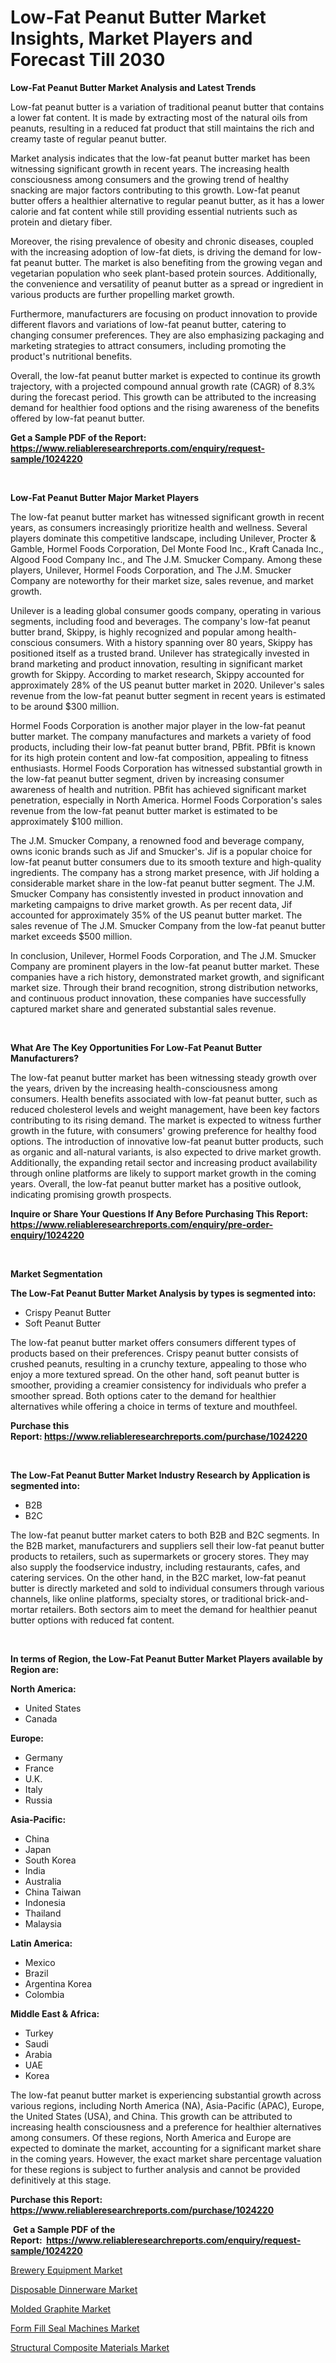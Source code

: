 <p><h1>Low-Fat Peanut Butter Market Insights, Market Players and Forecast Till 2030</h1></p><p><strong>Low-Fat Peanut Butter Market Analysis and Latest Trends</strong></p>
<p><p>Low-fat peanut butter is a variation of traditional peanut butter that contains a lower fat content. It is made by extracting most of the natural oils from peanuts, resulting in a reduced fat product that still maintains the rich and creamy taste of regular peanut butter.</p><p>Market analysis indicates that the low-fat peanut butter market has been witnessing significant growth in recent years. The increasing health consciousness among consumers and the growing trend of healthy snacking are major factors contributing to this growth. Low-fat peanut butter offers a healthier alternative to regular peanut butter, as it has a lower calorie and fat content while still providing essential nutrients such as protein and dietary fiber.</p><p>Moreover, the rising prevalence of obesity and chronic diseases, coupled with the increasing adoption of low-fat diets, is driving the demand for low-fat peanut butter. The market is also benefiting from the growing vegan and vegetarian population who seek plant-based protein sources. Additionally, the convenience and versatility of peanut butter as a spread or ingredient in various products are further propelling market growth.</p><p>Furthermore, manufacturers are focusing on product innovation to provide different flavors and variations of low-fat peanut butter, catering to changing consumer preferences. They are also emphasizing packaging and marketing strategies to attract consumers, including promoting the product's nutritional benefits.</p><p>Overall, the low-fat peanut butter market is expected to continue its growth trajectory, with a projected compound annual growth rate (CAGR) of 8.3% during the forecast period. This growth can be attributed to the increasing demand for healthier food options and the rising awareness of the benefits offered by low-fat peanut butter.</p></p>
<p><strong>Get a Sample PDF of the Report:&nbsp; <a href="https://www.reliableresearchreports.com/enquiry/request-sample/1024220">https://www.reliableresearchreports.com/enquiry/request-sample/1024220</a></strong></p>
<p>&nbsp;</p>
<p><strong>Low-Fat Peanut Butter Major Market Players</strong></p>
<p><p>The low-fat peanut butter market has witnessed significant growth in recent years, as consumers increasingly prioritize health and wellness. Several players dominate this competitive landscape, including Unilever, Procter & Gamble, Hormel Foods Corporation, Del Monte Food Inc., Kraft Canada Inc., Algood Food Company Inc., and The J.M. Smucker Company. Among these players, Unilever, Hormel Foods Corporation, and The J.M. Smucker Company are noteworthy for their market size, sales revenue, and market growth.</p><p>Unilever is a leading global consumer goods company, operating in various segments, including food and beverages. The company's low-fat peanut butter brand, Skippy, is highly recognized and popular among health-conscious consumers. With a history spanning over 80 years, Skippy has positioned itself as a trusted brand. Unilever has strategically invested in brand marketing and product innovation, resulting in significant market growth for Skippy. According to market research, Skippy accounted for approximately 28% of the US peanut butter market in 2020. Unilever's sales revenue from the low-fat peanut butter segment in recent years is estimated to be around $300 million.</p><p>Hormel Foods Corporation is another major player in the low-fat peanut butter market. The company manufactures and markets a variety of food products, including their low-fat peanut butter brand, PBfit. PBfit is known for its high protein content and low-fat composition, appealing to fitness enthusiasts. Hormel Foods Corporation has witnessed substantial growth in the low-fat peanut butter segment, driven by increasing consumer awareness of health and nutrition. PBfit has achieved significant market penetration, especially in North America. Hormel Foods Corporation's sales revenue from the low-fat peanut butter market is estimated to be approximately $100 million.</p><p>The J.M. Smucker Company, a renowned food and beverage company, owns iconic brands such as Jif and Smucker's. Jif is a popular choice for low-fat peanut butter consumers due to its smooth texture and high-quality ingredients. The company has a strong market presence, with Jif holding a considerable market share in the low-fat peanut butter segment. The J.M. Smucker Company has consistently invested in product innovation and marketing campaigns to drive market growth. As per recent data, Jif accounted for approximately 35% of the US peanut butter market. The sales revenue of The J.M. Smucker Company from the low-fat peanut butter market exceeds $500 million.</p><p>In conclusion, Unilever, Hormel Foods Corporation, and The J.M. Smucker Company are prominent players in the low-fat peanut butter market. These companies have a rich history, demonstrated market growth, and significant market size. Through their brand recognition, strong distribution networks, and continuous product innovation, these companies have successfully captured market share and generated substantial sales revenue.</p></p>
<p>&nbsp;</p>
<p><strong>What Are The Key Opportunities For Low-Fat Peanut Butter Manufacturers?</strong></p>
<p><p>The low-fat peanut butter market has been witnessing steady growth over the years, driven by the increasing health-consciousness among consumers. Health benefits associated with low-fat peanut butter, such as reduced cholesterol levels and weight management, have been key factors contributing to its rising demand. The market is expected to witness further growth in the future, with consumers' growing preference for healthy food options. The introduction of innovative low-fat peanut butter products, such as organic and all-natural variants, is also expected to drive market growth. Additionally, the expanding retail sector and increasing product availability through online platforms are likely to support market growth in the coming years. Overall, the low-fat peanut butter market has a positive outlook, indicating promising growth prospects.</p></p>
<p><strong>Inquire or Share Your Questions If Any Before Purchasing This Report: <a href="https://www.reliableresearchreports.com/enquiry/pre-order-enquiry/1024220">https://www.reliableresearchreports.com/enquiry/pre-order-enquiry/1024220</a></strong></p>
<p>&nbsp;</p>
<p><strong>Market Segmentation</strong></p>
<p><strong>The Low-Fat Peanut Butter Market Analysis by types is segmented into:</strong></p>
<p><ul><li>Crispy Peanut Butter</li><li>Soft Peanut Butter</li></ul></p>
<p><p>The low-fat peanut butter market offers consumers different types of products based on their preferences. Crispy peanut butter consists of crushed peanuts, resulting in a crunchy texture, appealing to those who enjoy a more textured spread. On the other hand, soft peanut butter is smoother, providing a creamier consistency for individuals who prefer a smoother spread. Both options cater to the demand for healthier alternatives while offering a choice in terms of texture and mouthfeel.</p></p>
<p><strong>Purchase this Report:&nbsp;<a href="https://www.reliableresearchreports.com/purchase/1024220">https://www.reliableresearchreports.com/purchase/1024220</a></strong></p>
<p>&nbsp;</p>
<p><strong>The Low-Fat Peanut Butter Market Industry Research by Application is segmented into:</strong></p>
<p><ul><li>B2B</li><li>B2C</li></ul></p>
<p><p>The low-fat peanut butter market caters to both B2B and B2C segments. In the B2B market, manufacturers and suppliers sell their low-fat peanut butter products to retailers, such as supermarkets or grocery stores. They may also supply the foodservice industry, including restaurants, cafes, and catering services. On the other hand, in the B2C market, low-fat peanut butter is directly marketed and sold to individual consumers through various channels, like online platforms, specialty stores, or traditional brick-and-mortar retailers. Both sectors aim to meet the demand for healthier peanut butter options with reduced fat content.</p></p>
<p>&nbsp;</p>
<p><strong>In terms of Region, the Low-Fat Peanut Butter Market Players available by Region are:</strong></p>
<p>
    <p> <strong> North America: </strong>
        <ul>
            <li>United States</li>
            <li>Canada</li>
        </ul>
        </p> 
    <p> <strong> Europe: </strong>
        <ul>
            <li>Germany</li>
            <li>France</li>
            <li>U.K.</li>
            <li>Italy</li>
            <li>Russia</li>
        </ul>
        </p> 
    <p> <strong> Asia-Pacific: </strong>
        <ul>
            <li>China</li>
            <li>Japan</li>
            <li>South Korea</li>
            <li>India</li>
            <li>Australia</li>
            <li>China Taiwan</li>
            <li>Indonesia</li>
            <li>Thailand</li>
            <li>Malaysia</li>
        </ul>
        </p> 
    <p> <strong> Latin America: </strong>
        <ul>
            <li>Mexico</li>
            <li>Brazil</li>
            <li>Argentina Korea</li>
            <li>Colombia</li>
        </ul>
        </p> 
    <p> <strong> Middle East & Africa: </strong>
        <ul>
            <li>Turkey</li>
            <li>Saudi</li>
            <li>Arabia</li>
            <li>UAE</li>
            <li>Korea</li>
        </ul>
    </p>
    </p>
<p><p>The low-fat peanut butter market is experiencing substantial growth across various regions, including North America (NA), Asia-Pacific (APAC), Europe, the United States (USA), and China. This growth can be attributed to increasing health consciousness and a preference for healthier alternatives among consumers. Of these regions, North America and Europe are expected to dominate the market, accounting for a significant market share in the coming years. However, the exact market share percentage valuation for these regions is subject to further analysis and cannot be provided definitively at this stage.</p></p>
<p><strong>Purchase this Report: <a href="https://www.reliableresearchreports.com/purchase/1024220">https://www.reliableresearchreports.com/purchase/1024220</a></strong></p>
<p>&nbsp;<strong>Get a Sample PDF of the Report:&nbsp;&nbsp;<a href="https://www.reliableresearchreports.com/enquiry/request-sample/1024220">https://www.reliableresearchreports.com/enquiry/request-sample/1024220</a></strong></p>
<p><strong></strong></p>
<p><p><a href="https://medium.com/@jeffreymohr2023/brewery-equipment-market-size-growth-forecast-2023-2030-a5b8f48bf454">Brewery Equipment Market</a></p><p><a href="https://www.linkedin.com/pulse/disposable-dinnerware-market-size-share-global-analysis-report-endje/">Disposable Dinnerware Market</a></p><p><a href="https://www.linkedin.com/pulse/molded-graphite-market-size-growth-forecast-from-2023-36pec/">Molded Graphite Market</a></p><p><a href="https://medium.com/@odellernser/form-fill-seal-machines-market-size-growth-forecast-2023-2030-6767ae7cb0b7">Form Fill Seal Machines Market</a></p><p><a href="https://www.linkedin.com/pulse/structural-composite-materials-market-research-report-provides-jhahc/">Structural Composite Materials Market</a></p></p>